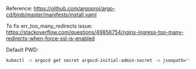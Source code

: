 Reference: https://github.com/argoproj/argo-cd/blob/master/manifests/install.yaml


To fix err_too_many_redirects issue: https://stackoverflow.com/questions/49856754/nginx-ingress-too-many-redirects-when-force-ssl-is-enabled

Default PWD: 
```bash
kubectl -n argocd get secret argocd-initial-admin-secret -o jsonpath="{.data.password}" | base64 -d
```